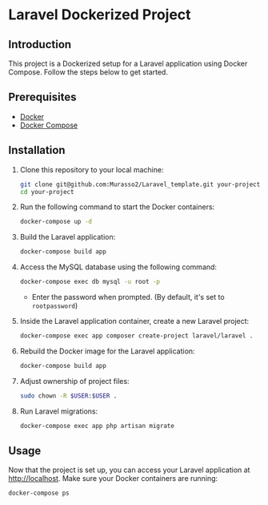 # Laravel Dockerized Project

## Introduction

This project is a Dockerized setup for a Laravel application using Docker Compose. Follow the steps below to get started.

## Prerequisites

- [Docker](https://www.docker.com/get-started)
- [Docker Compose](https://docs.docker.com/compose/install/)

## Installation

1. Clone this repository to your local machine:

    ```bash
    git clone git@github.com:Murasso2/Laravel_template.git your-project
    cd your-project
    ```

2. Run the following command to start the Docker containers:

    ```bash
    docker-compose up -d
    ```

3. Build the Laravel application:

    ```bash
    docker-compose build app
    ```

4. Access the MySQL database using the following command:

    ```bash
    docker-compose exec db mysql -u root -p
    ```

   - Enter the password when prompted. (By default, it's set to `rootpassword`)

5. Inside the Laravel application container, create a new Laravel project:

    ```bash
    docker-compose exec app composer create-project laravel/laravel .
    ```

6. Rebuild the Docker image for the Laravel application:

    ```bash
    docker-compose build app
    ```

7. Adjust ownership of project files:

    ```bash
    sudo chown -R $USER:$USER .
    ```

8. Run Laravel migrations:

    ```bash
    docker-compose exec app php artisan migrate
    ```

## Usage

Now that the project is set up, you can access your Laravel application at [http://localhost](http://localhost). Make sure your Docker containers are running:

```bash
docker-compose ps
